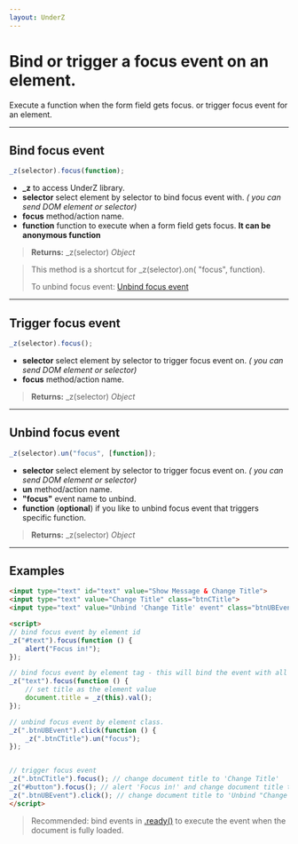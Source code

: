 ```yaml
---
layout: UnderZ
---
```

# Bind or trigger a focus event on an element.
Execute a function when the form field gets focus. or trigger focus event for an element.


***


## Bind focus event
```js
_z(selector).focus(function);
```

* **_z** to access UnderZ library.
* **selector** select element by selector to bind focus event with. _( you can send DOM element or selector)_
* **focus** method/action name.
* **function** function to execute when a form field gets focus. **It can be anonymous function**

> **Returns:** \_z(selector) _Object_

> This method is a shortcut for _z(selector).on( "focus", function).
> 
> To unbind focus event: [Unbind focus event](https://hlack.github.io/UnderZ/-focus()#unbind-focus-event)


***

## Trigger focus event
```js
_z(selector).focus();
```

* **selector** select element by selector to trigger focus event on. _( you can send DOM element or selector)_
* **focus** method/action name.

> **Returns:** \_z(selector) _Object_


***


## Unbind focus event
```js
_z(selector).un("focus", [function]);
```

* **selector** select element by selector to trigger focus event on. _( you can send DOM element or selector)_
* **un** method/action name.
* **"focus"** event name to unbind.
* **function** (**optional**) if you like to unbind focus event that triggers specific function.

> **Returns:** \_z(selector) _Object_


***


## Examples

```html
<input type="text" id="text" value="Show Message & Change Title">
<input type="text" value="Change Title" class="btnCTitle">
<input type="text" value="Unbind 'Change Title' event" class="btnUBEvent">

<script>
// bind focus event by element id
_z("#text").focus(function () { 
	alert("Focus in!");
});

// bind focus event by element tag - this will bind the event with all elements with "input" tag.
_z("text").focus(function () { 
	// set title as the element value
	document.title = _z(this).val();
});

// unbind focus event by element class.
_z(".btnUBEvent").click(function () {
	_z(".btnCTitle").un("focus");
});


// trigger focus event
_z(".btnCTitle").focus(); // change document title to 'Change Title'
_z("#button").focus(); // alert 'Focus in!' and change document title to 'Show Message & Change Title'
_z(".btnUBEvent").click(); // change document title to 'Unbind "Change Title" event' and unbind focus event on .btnCTitle button
</script>

```

> Recommended: bind events in [.ready()](https://hlack.github.io/UnderZ/-ready()) to execute the event when the document is fully loaded.
